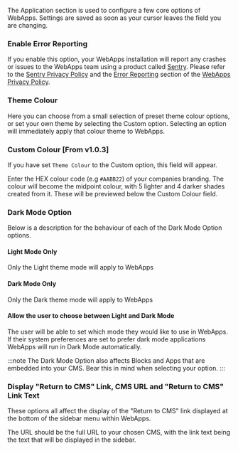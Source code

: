 The Application section is used to configure a few core options of WebApps.
Settings are saved as soon as your cursor leaves the field you are changing.

### Enable Error Reporting
If you enable this option, your WebApps installation will report any crashes or issues to the WebApps team using a product called [Sentry](https://sentry.io). Please refer to the [Sentry Privacy Policy](https://sentry.io/privacy/) and the [Error Reporting](#) section of the [WebApps Privacy Policy](#).

### Theme Colour
Here you can choose from a small selection of preset theme colour options, or set your own theme by selecting the Custom option. Selecting an option will immediately apply that colour theme to WebApps.

### Custom Colour [From v1.0.3]
If you have set `Theme Colour` to the Custom option, this field will appear.

Enter the HEX colour code (e.g `#AABB22`) of your companies branding. The colour will become the midpoint colour, with 5 lighter and 4 darker shades created from it. These will be previewed below the Custom Colour field.

### Dark Mode Option
Below is a description for the behaviour of each of the Dark Mode Option options.

#### Light Mode Only
Only the Light theme mode will apply to WebApps

#### Dark Mode Only
Only the Dark theme mode will apply to WebApps

#### Allow the user to choose between Light and Dark Mode
The user will be able to set which mode they would like to use in WebApps. If their system preferences are set to prefer dark mode applications WebApps will run in Dark Mode automatically.

:::note
The Dark Mode Option also affects Blocks and Apps that are embedded into your CMS. Bear this in mind when selecting your option.
:::

### Display "Return to CMS" Link, CMS URL and "Return to CMS" Link Text
These options all affect the display of the "Return to CMS" link displayed at the bottom of the sidebar menu within WebApps.

The URL should be the full URL to your chosen CMS, with the link text being the text that will be displayed in the sidebar.